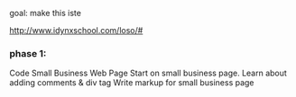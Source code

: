 goal: make this iste

http://www.idynxschool.com/loso/#

### phase 1:
Code Small Business Web Page
Start on small business page.
Learn about adding comments & div tag
 Write markup for small business page
